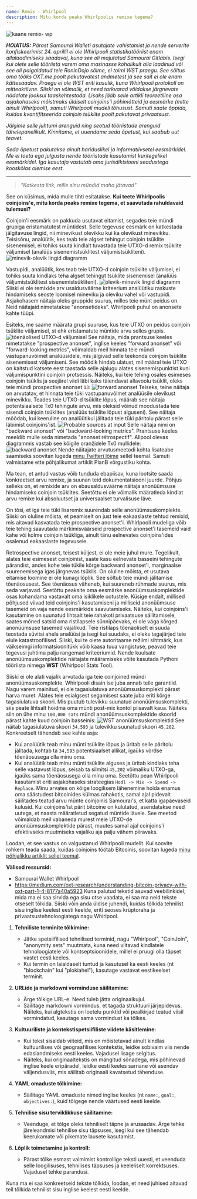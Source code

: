 ```yaml
---
name: Remix - Whirlpool
description: Mitu korda peaks Whirlpoolis remixe tegema?
---
```

![kaane remix- wp](assets/cover.webp)

***HOIATUS:** Pärast Samourai Walleti asutajate vahistamist ja nende serverite konfiskeerimist 24. aprillil ei ole Whirlpooli statistikatööriist enam allalaadimiseks saadaval, kuna see oli majutatud Samourai Gitlabis. Isegi kui olete selle tööriista varem oma masinasse kohalikult alla laadinud või see oli paigaldatud teie RoninDojo sõlme, ei toimi WST praegu. See sõltus oma tööks OXT.me poolt pakutavatest andmetest ja see sait ei ole enam kättesaadav. Praegu ei ole WST eriti kasulik, kuna Whirlpooli protokoll on mitteaktiivne. Siiski on võimalik, et need tarkvarad võidakse järgnevate nädalate jooksul taaskehtestada. Lisaks jääb selle artikli teoreetiline osa asjakohaseks mõistmaks üldiselt coinjoins'i põhimõtteid ja eesmärke (mitte ainult Whirlpooli), samuti Whirlpooli mudeli tõhusust. Samuti saate õppida, kuidas kvantifitseerida coinjoin tsüklite poolt pakutavat privaatsust.*

_Jälgime selle juhtumi arenguid ning seotud tööriistade arenguid tähelepanelikult. Kinnitame, et uuendame seda õpetust, kui saabub uut teavet._

_Seda õpetust pakutakse ainult hariduslikel ja informatiivsetel eesmärkidel. Me ei toeta ega julgusta nende tööriistade kasutamist kuritegelikel eesmärkidel. Iga kasutaja vastutab oma jurisdiktsiooni seadustega kooskõlas olemise eest._

---

> *"Katkesta link, mille sinu mündid maha jätavad"*

See on küsimus, mida mulle tihti esitatakse. **Kui teete Whirlpoolis coinjoins'e, mitu korda peaks remixe tegema, et saavutada rahuldavaid tulemusi?**

Coinjoin'i eesmärk on pakkuda usutavat eitamist, segades teie mündi grupiga eristamatutest müntidest. Selle tegevuse eesmärk on katkestada jälgitavuse lingid, nii minevikust olevikku kui ka olevikust minevikku. Teisisõnu, analüütik, kes teab teie algset tehingut coinjoin tsüklite sisenemisel, ei tohiks suuta kindlalt tuvastada teie UTXO-d remix tsüklite väljumisel (analüüs sisenemistsüklitest väljumistsükliteni).
![minevik-olevik lingid diagramm](assets/en/1.webp)

Vastupidi, analüütik, kes teab teie UTXO-d coinjoin tsüklite väljumisel, ei tohiks suuta kindlaks teha algset tehingut tsüklite sisenemisel (analüüs väljumistsüklitest sisenemistsükliteni).
![olevik-minevik lingid diagramm](assets/en/2.webp)
Siiski ei ole remixide arv usaldusväärne kriteerium analüütiku raskuste hindamiseks seoste loomisel mineviku ja oleviku vahel või vastupidi. Asjakohasem näitaja oleks gruppide suurus, milles teie münt peidus on. Neid näitajaid nimetatakse "anonsetideks". Whirlpooli puhul on anonsete kahte tüüpi.

Esiteks, me saame määrata grupi suuruse, kus teie UTXO on peidus coinjoin tsüklite väljumisel, st ehk eristamatute müntide arvu selles grupis.
![tõenäolised UTXO-d väljumisel](assets/en/3.webp)
See näitaja, mida prantsuse keeles nimetatakse "prospective anonset", inglise keeles "forward anonset" või "forward-looking metrics", võimaldab meil hinnata teie mündi vastupanuvõimet analüüsidele, mis jälgivad selle teekonda coinjoin tsüklite sisenemisest väljumiseni. See mõõdik hindab ulatust, mil määral teie UTXO on kaitstud katsete eest taastada selle ajalugu alates sisenemispunktist kuni väljumispunktini coinjoin protsessis. Näiteks, kui teie tehing osales esimeses coinjoin tsüklis ja seejärel viidi läbi kaks täiendavat allavoolu tsüklit, oleks teie mündi prospective anonset `13`: ![forward anonset](assets/en/4.webp)
Teiseks, teine näitaja on arvutatav, et hinnata teie tüki vastupanuvõimet analüüsile olevikust minevikku. Teades teie UTXO-d tsüklite lõpus, määrab see näitaja potentsiaalsete Tx0 tehingute arvu, mis oleksid võinud moodustada teie sisendi coinjoin tsüklites (analüüs tsüklite lõpust alguseni). See näitaja mõõdab, kui keeruline on analüütikul jälitada teie tüki päritolu pärast selle läbimist coinjoins'ist. ![Probable sources at input](assets/en/5.webp)
Selle näitaja nimi on "backward anonset" või "backward-looking metrics". Prantsuse keeles meeldib mulle seda nimetada "anonset rétrospectif". Allpool olevas diagrammis vastab see kõigile oranžidele Tx0 mullidele:
![backward anonset](assets/en/6.webp)
Nende näitajate arvutusmeetodi kohta lisateabe saamiseks soovitan lugeda [minu Twitteri lõime](https://twitter.com/Loic_Pandul/status/1550850558147395585?s=20) sellel teemal. Samuti valmistame ette põhjalikumat artiklit PlanB võrgustiku kohta.

Ma tean, et antud vastus võib tunduda ebapiisav, kuna lootsite saada konkreetset arvu remixe, ja suunan teid dokumentatsiooni juurde. Põhjus selleks on, et remixide arv on ebausaldusväärne näitaja anonüümsuse hindamiseks coinjoin tsüklites. Seetõttu ei ole võimalik määratleda kindlat arvu remixe kui absoluutset ja universaalset turvalisuse läve.

On tõsi, et iga teie tüki lisaremix suurendab selle anonüümsuskomplekte. Siiski on oluline mõista, et peamiselt on just teie eakaaslaste tehtud remixid, mis aitavad kasvatada teie prospective anonset'i. Whirlpooli mudeliga võib teie tehing saavutada märkimisväärseid prospective anonset'i tasemeid vaid kahe või kolme coinjoin tsükliga, ainult tänu eelnevates coinjoins'ides osalenud eakaaslaste tegevusele.

Retrospective anonset, teisest küljest, ei ole meie juhul mure. Tegelikult, alates teie esimesest coinjoinist, saate kasu eelnevate basseini tehingute pärandist, andes kohe teie tükile kõrge backward anonset'i, marginaalse suurenemisega igas järgnevas tsüklis.
On oluline mõista, et usutava eitamise loomine ei ole kunagi lõplik. See sõltub teie mündi jälitamise tõenäosusest. See tõenäosus väheneb, kui suureneb rühmade suurus, mis seda varjavad. Seetõttu peaksite oma eesmärke anonüümsuskomplektide osas kohandama vastavalt oma isiklikele ootustele. Küsige endalt, millised põhjused viivad teid coinjoins'i kasutamiseni ja milliseid anonüümsuse tasemeid on vaja nende eesmärkide saavutamiseks. Näiteks, kui coinjoins'i kasutamine on suunatud lihtsalt teie rahakoti privaatsuse säilitamisele, saates mõned satsid oma ristilapsele sünnipäevaks, ei ole väga kõrged anonüümsuse tasemed vajalikud. Teie ristilaps tõenäoliselt ei suuda teostada süvitsi ahela analüüsi ja isegi kui suudaks, ei oleks tagajärjed teie elule katastroofilised. Siiski, kui te olete autoritaarse režiimi sihtmärk, kus väikseimgi informatsioonitükk võib kaasa tuua vangistuse, peavad teie tegevusi juhtima palju rangemad kriteeriumid.
Nende kuulsate anonüümsuskomplektide näitajate määramiseks võite kasutada Pythoni tööriista nimega **WST** (Whirlpool Stats Tool).

Siiski ei ole alati vajalik arvutada iga teie coinjoined mündi anonüümsuskomplekte. Whirlpooli disain ise juba annab teile garantiid. Nagu varem mainitud, ei ole tagasiulatuva anonüümsuskomplekti pärast harva muret. Alates teie esialgsest segamisest saate juba eriti kõrge tagasiulatuva skoori. Mis puutub tulevikku suunatud anonüümsuskomplekti, siis peate lihtsalt hoidma oma münti post-mix kontol piisavalt kaua. Näiteks siin on ühe minu `100,000 sats` mündi anonüümsuskomplektide skoorid pärast kahte kuud coinjoin basseinis:
![WST anonüümsuskomplektid](assets/en/7.webp)
See näitab tagasiulatuva skoori `34,593` ja tulevikku suunatud skoori `45,202`. Konkreetselt tähendab see kahte asja:
- Kui analüütik teab minu münti tsüklite lõpus ja üritab selle päritolu jälitada, kohtab ta `34,593` potentsiaalset allikat, igaüks võrdse tõenäosusega olla minu oma.
- Kui analüütik teab minu münti tsüklite alguses ja üritab kindlaks teha selle vastavust lõpus, seisab ta silmitsi `45,202` võimaliku UTXO-ga, igaüks sama tõenäosusega olla minu oma.
Seetõttu pean Whirlpooli kasutamist eriti asjakohaseks strateegias `Hodl -> Mix -> Spend -> Replace`. Minu arvates on kõige loogilisem lähenemine hoida enamus oma säästudest bitcoinides külmas rahakotis, samal ajal pidevalt säilitades teatud arvu münte coinjoinis Samourai's, et katta igapäevaseid kulusid. Kui coinjoins'ist pärit bitcoine on kulutatud, asendatakse need uutega, et naasta määratletud segatud müntide lävele. See meetod võimaldab meil vabaneda murest meie UTXO-de anonüümsuskomplektide pärast, muutes samal ajal coinjoins'i efektiivseks muutmiseks vajaliku aja palju vähem piiravaks.

Loodan, et see vastus on valgustanud Whirlpooli mudelit. Kui soovite rohkem teada saada, kuidas coinjoins töötab Bitcoinis, soovitan lugeda [minu põhjalikku artiklit sellel teemal](https://planb.network/tutorials/privacy/coinjoin-dojo).

**Välised ressursid:**
- Samourai Wallet Whirlpool
- https://medium.com/oxt-research/understanding-bitcoin-privacy-with-oxt-part-1-4-8177a40a5923
Kuna palutud tekstid asuvad veebilinkidel, mida ma ei saa sirvida ega sisu otse vaadata, ei saa ma neid tekste otseselt tõlkida. Siiski võin anda üldise juhendi, kuidas tõlkida tehnilist sisu inglise keelest eesti keelde, eriti seoses krüptoraha ja privaatsustehnoloogiatega nagu Whirlpool.

1. **Tehniliste terminite tõlkimine:**
   - Jätke spetsiifilised tehnilised terminid, nagu "Whirlpool", "CoinJoin", "anonymity sets" muutmata, kuna need viitavad kindlatele tehnoloogiatele või kontseptsioonidele, millel ei pruugi olla täpset vastet eesti keeles.
   - Kui termin on laialdaselt tuntud ja kasutusel ka eesti keeles (nt "blockchain" kui "plokiahel"), kasutage vastavat eestikeelset terminit.

2. **URLide ja markdowni vorminduse säilitamine:**
   - Ärge tõlkige URL-e. Need tuleb jätta originaalkujul.
   - Säilitage markdowni vormindus, et tagada struktuuri järjepidevus. Näiteks, kui algtekstis on loetelu punktid või pealkirjad teatud viisil vormindatud, kasutage sama vormindust ka tõlkes.

3. **Kultuuriliste ja kontekstispetsiifiliste viidete käsitlemine:**
   - Kui tekst sisaldab viiteid, mis on mõistetavad ainult kindlas kultuurilises või geograafilises kontekstis, leidke sobivaim viis nende edasiandmiseks eesti keeles. Vajadusel lisage selgitus.
   - Näiteks, kui originaaltekstis on mängitud sõnadega, mis põhinevad inglise keele eripäradel, leidke eesti keeles sarnane või asendav väljendusviis, mis säilitab originaali kavatsetud tähenduse.

4. **YAML omaduste tõlkimine:**
   - Säilitage YAML omaduste nimed inglise keeles (nt `name:`, `goal:`, `objectives:`), kuid tõlgege nende väärtused eesti keelde.

5. **Tehnilise sisu terviklikkuse säilitamine:**
   - Veenduge, et tõlge oleks tehniliselt täpne ja arusaadav. Ärge tehke järeleandmisi tehnilise sisu täpsuses, isegi kui see tähendab keerukamate või pikemate lausete kasutamist.

6. **Lõplik toimetamine ja kontroll:**
   - Pärast tõlke esmast valmimist kontrollige teksti uuesti, et veenduda selle loogilisuses, tehnilises täpsuses ja keeleliselt korrektsuses. Vajadusel tehke parandusi.

Kuna ma ei saa konkreetseid tekste tõlkida, loodan, et need juhised aitavad teil tõlkida tehnilist sisu inglise keelest eesti keelde.